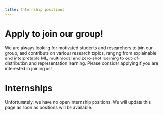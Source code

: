 ```yaml
---
title: Internship positions
---
```


# Apply to join our group!

We are always looking for motivated students and researchers  to join our group, and contribute on various research topics, ranging from explainable and interpretable ML, multimodal and zero-shot learning to out-of-distribution and representation learning.
Please consider applying if you are interested in joining us!


# Internships
 Unfortunately, we have no open internship positions. We will update this page as soon as positions will be available.